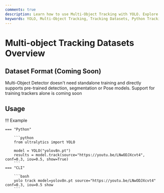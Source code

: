 ```yaml
---
comments: true
description: Learn how to use Multi-Object Tracking with YOLO. Explore dataset formats and see upcoming features for training trackers. Start with Python or CLI examples.
keywords: YOLO, Multi-Object Tracking, Tracking Datasets, Python Tracking Example, CLI Tracking Example, Object Detection, Ultralytics, AI, Machine Learning
---
```


# Multi-object Tracking Datasets Overview

## Dataset Format (Coming Soon)

Multi-Object Detector doesn't need standalone training and directly supports pre-trained detection, segmentation or Pose models. Support for training trackers alone is coming soon

## Usage

!!! Example

    === "Python"

        ```python
        from ultralytics import YOLO

        model = YOLO("yolov8n.pt")
        results = model.track(source="https://youtu.be/LNwODJXcvt4", conf=0.3, iou=0.5, show=True)
        ```
    === "CLI"

        ```bash
        yolo track model=yolov8n.pt source="https://youtu.be/LNwODJXcvt4" conf=0.3, iou=0.5 show
        ```